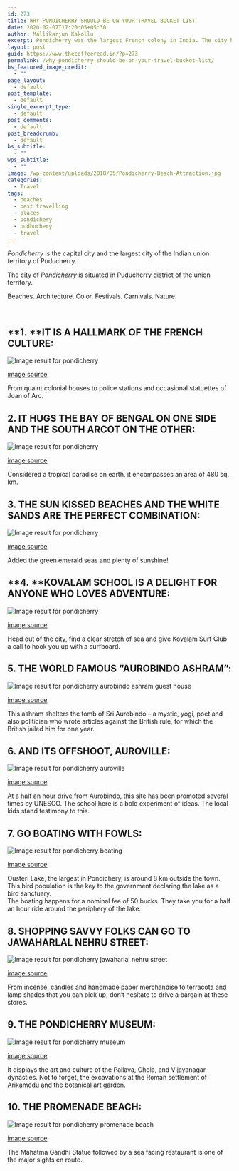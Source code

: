 ```yaml
---
id: 273
title: WHY PONDICHERRY SHOULD BE ON YOUR TRAVEL BUCKET LIST
date: 2020-02-07T17:20:05+05:30
author: Mallikarjun Kakollu
excerpt: Pondicherry was the largest French colony in India. The city has a long and interesting history of trade and war. There is a strong French influence in the city, especially in the old quarters, with Rues and Boulevards lined with Mediterranean style houses and bakeries.
layout: post
guid: https://www.thecoffeeread.in/?p=273
permalink: /why-pondicherry-should-be-on-your-travel-bucket-list/
bs_featured_image_credit:
  - ""
page_layout:
  - default
post_template:
  - default
single_excerpt_type:
  - default
post_comments:
  - default
post_breadcrumb:
  - default
bs_subtitle:
  - ""
wps_subtitle:
  - ""
image: /wp-content/uploads/2018/05/Pondicherry-Beach-Attraction.jpg
categories:
  - Travel
tags:
  - beaches
  - best travelling
  - places
  - pondichery
  - pudhuchery
  - travel
---
```

_Pondicherry_ is the capital city and the largest city of the Indian union territory of Puducherry.

The city of _Pondicherry_ is situated in Puducherry district of the union territory.

Beaches. Architecture. Color. Festivals. Carnivals. Nature.

&nbsp;

## **1. ****IT IS A HALLMARK OF THE FRENCH CULTURE:**

![Image result for pondicherry](https://i.pinimg.com/originals/60/68/e6/6068e6a11f2c19aa233f5254a06cac39.jpg) 

[image source](https://www.google.co.in/search?biw=1350&bih=617&tbs=isz%3Alt%2Cislt%3Axga&tbm=isch&sa=1&ei=qP3rWvD2MMWa8wWAlZeYBQ&q=pondicherry&oq=pondi&gs_l=psy-ab.3.0.0l10.104675.105606.0.106780.5.5.0.0.0.0.170.817.0j5.5.0....0...1c.1.64.psy-ab..0.5.815...0i67k1.0.evBKuNDtEO4#imgrc=A9yomVnes2tA8M:)

From quaint colonial houses to police stations and occasional statuettes of Joan of Arc.

## **2. IT HUGS THE BAY OF BENGAL ON ONE SIDE AND THE SOUTH ARCOT ON THE OTHER:**

![Image result for pondicherry](http://images.jdmagicbox.com/comp/pondicherry/a6/0413px413.x413.120123234448.q8a6/catalogue/coco-land-swim-and-resort-kottakuppam-pondicherry-resorts-3lcabsu.jpg) 

<span class="sr-img-credit"><a href="https://www.google.co.in/search?biw=1350&bih=617&tbs=isz%3Alt%2Cislt%3Axga&tbm=isch&sa=1&ei=qP3rWvD2MMWa8wWAlZeYBQ&q=pondicherry&oq=pondi&gs_l=psy-ab.3.0.0l10.104675.105606.0.106780.5.5.0.0.0.0.170.817.0j5.5.0....0...1c.1.64.psy-ab..0.5.815...0i67k1.0.evBKuNDtEO4#imgrc=U3Hw65h9j0O1pM:">image source</a></span>

Considered a tropical paradise on earth, it encompasses an area of 480 sq. km.

<div>
</div>

## **3. THE SUN KISSED BEACHES AND THE WHITE SANDS ARE THE PERFECT COMBINATION:**

![Image result for pondicherry](http://agarwaltravellinks.com/wp-content/uploads/2018/03/promenade_beach.jpg) 

[image source](https://www.google.co.in/search?biw=1350&bih=617&tbs=isz%3Alt%2Cislt%3Axga&tbm=isch&sa=1&ei=qP3rWvD2MMWa8wWAlZeYBQ&q=pondicherry&oq=pondi&gs_l=psy-ab.3.0.0l10.104675.105606.0.106780.5.5.0.0.0.0.170.817.0j5.5.0....0...1c.1.64.psy-ab..0.5.815...0i67k1.0.evBKuNDtEO4#imgrc=JpcVksD-lvZkDM:)

Added the green emerald seas and plenty of sunshine!

## **4. ****KOVALAM SCHOOL IS A DELIGHT FOR ANYONE WHO LOVES ADVENTURE:**

![Image result for pondicherry](https://upload.wikimedia.org/wikipedia/commons/thumb/0/0d/Rock_beach_aerial_view.jpg/1200px-Rock_beach_aerial_view.jpg) 

[image source](https://www.google.co.in/search?biw=1350&bih=568&tbs=isz%3Alt%2Cislt%3Axga&tbm=isch&sa=1&ei=v__rWvrDIMaP8wXowquAAw&q=pondicherry&oq=pondicherry&gs_l=psy-ab.3..0i67k1l2j0j0i67k1l2j0l5.26979.27456.0.27705.2.2.0.0.0.0.178.335.0j2.2.0....0...1c.1.64.psy-ab..0.2.335....0.crJOwkGdVOY#imgrc=3fupqh7Ylmj94M:)

Head out of the city, find a clear stretch of sea and give Kovalam Surf Club a call to hook you up with a surfboard.

## **5. THE WORLD FAMOUS “AUROBINDO ASHRAM”:**

![Image result for pondicherry aurobindo ashram guest house](http://4.bp.blogspot.com/-MZzCnzQGwow/TIoG-gtgRcI/AAAAAAAAAVc/j13SvMlseJc/s1600/IMG_5990.JPG) 

[image source](https://www.google.co.in/search?biw=1350&bih=568&tbs=isz%3Alt%2Cislt%3Axga&tbm=isch&sa=1&ei=BADsWrjGJ8WF8gWTv4TQCw&q=pondicherry+aurobindo+ashram+guest+house&oq=pondicherry+aurobindo+ashram+&gs_l=psy-ab.1.0.0l2j0i30k1l2j0i8i30k1l6.59846.59846.0.60898.1.1.0.0.0.0.168.168.0j1.1.0....0...1c.1.64.psy-ab..0.1.166....0.qlvUfHoyfR4#imgrc=8cUGYyXvIzrwcM:)

This ashram shelters the tomb of Sri Aurobindo – a mystic, yogi, poet and also politician who wrote articles against the British rule, for which the British jailed him for one year.

## **6. AND ITS OFFSHOOT, AUROVILLE:**

![Image result for pondicherry auroville](https://www.auroville.org/system/image_attachments/images/000/007/945/original/ViewingPoint.jpg?1407370071) 

[image source](https://www.google.co.in/search?biw=1350&bih=568&tbs=isz%3Alt%2Cislt%3Axga&tbm=isch&sa=1&ei=QgDsWtSsN8uY8wWP04GABg&q=pondicherry+auroville&oq=pondicherry+auroville&gs_l=psy-ab.3..0l10.49581.50349.0.50520.5.1.0.4.4.0.191.191.0j1.1.0....0...1c.1.64.psy-ab..0.5.241....0.Sd5xXym8tZw#imgrc=igkG9qrq2ED_VM:)

At a half an hour drive from Aurobindo, this site has been promoted several times by UNESCO. The school here is a bold experiment of ideas. The local kids stand testimony to this.

## **7. GO BOATING WITH FOWLS:**

![Image result for pondicherry boating](https://i.ytimg.com/vi/Z8g1YdpiT04/maxresdefault.jpg) 

[image source](https://www.google.co.in/search?biw=1350&bih=568&tbs=isz%3Alt%2Cislt%3Axga&tbm=isch&sa=1&ei=dgDsWpriKcHQ8wXY16_wBQ&q=pondicherry+boating&oq=pondicherry+boat&gs_l=psy-ab.3.2.0l10.32431.34998.0.37526.8.6.1.1.1.0.195.687.0j4.4.0....0...1c.1.64.psy-ab..2.5.560...0i24k1.0.pbbffp4AAM8#imgrc=BJs_IZZaY-fPBM:)

Ousteri Lake, the largest in Pondichery, is around 8 km outside the town. This bird population is the key to the government declaring the lake as a bird sanctuary.  
The boating happens for a nominal fee of 50 bucks. They take you for a half an hour ride around the periphery of the lake.

## **8. SHOPPING SAVVY FOLKS CAN GO TO JAWAHARLAL NEHRU STREET:**

![Image result for pondicherry jawaharlal nehru street](http://www.peersome.com/blog/wp-content/uploads/2016/09/city-tour-pondicherry-1024x768.jpg) 

[image source](https://www.google.co.in/search?biw=1350&bih=568&tbs=isz%3Alt%2Cislt%3Axga&tbm=isch&sa=1&ei=nwDsWpqGOMmj8AXWqJOoBQ&q=pondicherry+jawaharlal+nehru+street&oq=pondicherry+jawaharlal+nehru+street&gs_l=psy-ab.3...43217.52432.0.53023.19.18.1.0.0.0.360.2413.0j11j1j1.13.0....0...1c.1.64.psy-ab..5.9.1388...0j0i8i30k1.0.T0Usj90hCeQ#imgrc=8gZBldzLdPwapM:)

From incense, candles and handmade paper merchandise to terracota and lamp shades that you can pick up, don’t hesitate to drive a bargain at these stores.

## **9. THE PONDICHERRY MUSEUM:**

![Image result for pondicherry museum](https://www.holidify.com/images/compressed/196.jpg) 

[image source](https://www.google.co.in/search?biw=1350&bih=568&tbs=isz%3Alt%2Cislt%3Axga&tbm=isch&sa=1&ei=1gDsWousJYv38QXX1YLoDA&q=pondicherry+museum&oq=pondicherry+museum&gs_l=psy-ab.3..0l3j0i30k1j0i8i30k1l2j0i24k1l4.64296.65404.0.65622.6.6.0.0.0.0.178.816.0j5.5.0....0...1c.1.64.psy-ab..1.5.814....0.96_bhpfA4pE#imgrc=Rf9d-NFZ91o_BM:)

It displays the art and culture of the Pallava, Chola, and Vijayanagar dynasties. Not to forget, the excavations at the Roman settlement of Arikamedu and the botanical art garden.

## **10. THE PROMENADE BEACH:**

![Image result for pondicherry promenade beach](http://4.bp.blogspot.com/-7zXXcqroyNY/VPRUNMB_htI/AAAAAAAAB90/2151kWUO7V4/s1600/DSC_0110.JPG) 

[image source](https://www.google.co.in/search?biw=1350&bih=568&tbs=isz%3Alt%2Cislt%3Axga&tbm=isch&sa=1&ei=GQHsWuuAN8eg8QXylanQAg&q=pondicherry+promenade+beach&oq=pondicherry+prome&gs_l=psy-ab.3.1.0l3j0i8i30k1l2j0i24k1l2.47975.48873.0.50689.5.5.0.0.0.0.199.701.0j4.4.0....0...1c.1.64.psy-ab..1.4.698...0i5i30k1.0.851gDiwo1K4#imgrc=9ArzARL7llqCqM:)

The Mahatma Gandhi Statue followed by a sea facing restaurant is one of the major sights en route.
